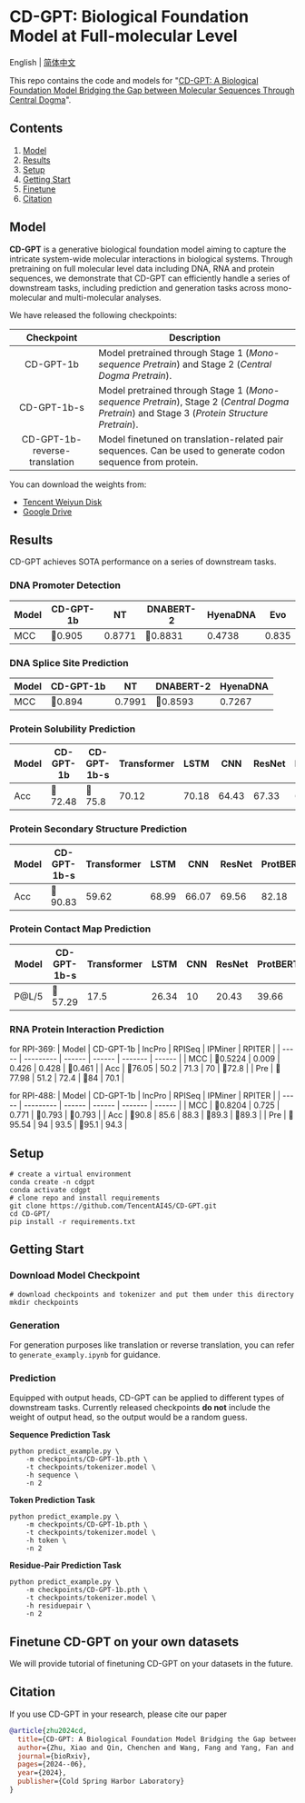 # CD-GPT: Biological Foundation Model at Full-molecular Level

English | [简体中文](./README-zh.md)

This repo contains the code and models for "[CD-GPT: A Biological Foundation Model Bridging the Gap between Molecular Sequences Through Central Dogma](https://www.biorxiv.org/content/10.1101/2024.06.24.600337v1.article-info)".

## Contents
1. [Model](#model)
2. [Results](#results)
3. [Setup](#setup)
4. [Getting Start](#getting-start)
5. [Finetune](#finetune-cd-gpt-on-your-own-datasets)
6. [Citation](#citation)

## Model
**CD-GPT** is a generative biological foundation model aiming to capture the intricate system-wide molecular interactions in biological systems. Through pretraining on full molecular level data including DNA, RNA and protein sequences, we demonstrate that CD-GPT can efficiently handle a series of downstream tasks, including prediction and generation tasks across mono-molecular and multi-molecular analyses.


We have released the following checkpoints:

|          Checkpoint           | Description                                                                                                                                |
| :---------------------------: | ------------------------------------------------------------------------------------------------------------------------------------------ |
|           CD-GPT-1b           | Model pretrained through Stage 1 (_Mono-sequence Pretrain_) and Stage 2 (_Central Dogma Pretrain_).                                         |
|          CD-GPT-1b-s          | Model pretrained through Stage 1 (_Mono-sequence Pretrain_), Stage 2 (_Central Dogma Pretrain_) and Stage 3 (_Protein Structure Pretrain_). |
| CD-GPT-1b-reverse-translation | Model finetuned on translation-related pair sequences. Can be used to generate codon sequence from protein. |

You can download the weights from:
- [Tencent Weiyun Disk](https://share.weiyun.com/LpRbEEH4)
- [Google Drive](https://drive.google.com/drive/folders/1ZqelImiYMpmHhTrBGz7Tm8vFoWF32-pJ?usp=drive_link)

## Results

CD-GPT achieves SOTA performance on a series of downstream tasks.

### DNA Promoter Detection

| Model | CD-GPT-1b | NT     | DNABERT-2 | HyenaDNA | Evo   |
| ----- | --------- | ------ | --------- | -------- | ----- |
| MCC   | 🥇0.905     | 0.8771 | 🥈0.8831    | 0.4738   | 0.835 |

### DNA Splice Site Prediction

| Model | CD-GPT-1b | NT     | DNABERT-2 | HyenaDNA |
| ----- | --------- | ------ | --------- | -------- |
| MCC   | 🥇0.894     | 0.7991 | 🥈0.8593    | 0.7267   |

### Protein Solubility Prediction

| Model | CD-GPT-1b | CD-GPT-1b-s | Transformer | LSTM  | CNN   | ResNet | ProtBERT | ESM   |
| ----- | --------- | ----------- | ----------- | ----- | ----- | ------ | -------- | ----- |
| Acc   | 🥈72.48     | 🥇75.8        | 70.12       | 70.18 | 64.43 | 67.33  | 68.15    | 70.23 |

### Protein Secondary Structure Prediction


| Model | CD-GPT-1b-s | Transformer | LSTM  | CNN   | ResNet | ProtBERT | ESM   |
| ----- | ----------- | ----------- | ----- | ----- | ------ | -------- | ----- |
| Acc   | 🥇90.83       | 59.62       | 68.99 | 66.07 | 69.56  | 82.18    | 🥈82.73 |

### Protein Contact Map Prediction

| Model | CD-GPT-1b-s | Transformer | LSTM  | CNN | ResNet | ProtBERT | ESM   |
| ----- | ----------- | ----------- | ----- | --- | ------ | -------- | ----- |
| P@L/5  | 🥇57.29       | 17.5        | 26.34 | 10  | 20.43  | 39.66    | 🥈45.78 |

### RNA Protein Interaction Prediction

for RPI-369:
| Model | CD-GPT-1b | lncPro | RPISeq | IPMiner | RPITER |
| ----- | --------- | ------ | ------ | ------- | ------ |
| MCC   | 🥇0.5224    | 0.009  | 0.426  | 0.428   | 🥈0.461  |
| Acc   | 🥇76.05     | 50.2   | 71.3   | 70      | 🥈72.8   |
| Pre   | 🥈77.98     | 51.2   | 72.4   | 🥇84      | 70.1   |

for RPI-488:
| Model | CD-GPT-1b | lncPro | RPISeq | IPMiner | RPITER |
| ----- | --------- | ------ | ------ | ------- | ------ |
| MCC   | 🥇0.8204    | 0.725  | 0.771  | 🥈0.793   | 🥈0.793  |
| Acc   | 🥇90.8      | 85.6   | 88.3   | 🥈89.3    | 🥈89.3   |
| Pre   | 🥇95.54     | 94     | 93.5   | 🥈95.1    | 94.3   |

## Setup
```shell
# create a virtual environment
conda create -n cdgpt
conda activate cdgpt
# clone repo and install requirements
git clone https://github.com/TencentAI4S/CD-GPT.git
cd CD-GPT/
pip install -r requirements.txt
```
## Getting Start
### Download Model Checkpoint
```shell
# download checkpoints and tokenizer and put them under this directory
mkdir checkpoints
```
### Generation

For generation purposes like translation or reverse translation, you can refer to `generate_examply.ipynb` for guidance.

### Prediction

Equipped with output heads, CD-GPT can be applied to different types of downstream tasks. Currently released checkpoints **do not** include the weight of output head, so the output would be a random guess.


**Sequence Prediction Task**
```shell
python predict_example.py \
    -m checkpoints/CD-GPT-1b.pth \
    -t checkpoints/tokenizer.model \
    -h sequence \
    -n 2
```

**Token Prediction Task**
```shell
python predict_example.py \
    -m checkpoints/CD-GPT-1b.pth \
    -t checkpoints/tokenizer.model \
    -h token \
    -n 2
```

**Residue-Pair Prediction Task**
```shell
python predict_example.py \
    -m checkpoints/CD-GPT-1b.pth \
    -t checkpoints/tokenizer.model \
    -h residuepair \
    -n 2
```

## Finetune CD-GPT on your own datasets
We will provide tutorial of finetuning CD-GPT on your datasets in the future.

## Citation
If you use CD-GPT in your research, please cite our paper

```BibTeX
@article{zhu2024cd,
  title={CD-GPT: A Biological Foundation Model Bridging the Gap between Molecular Sequences Through Central Dogma},
  author={Zhu, Xiao and Qin, Chenchen and Wang, Fang and Yang, Fan and He, Bing and Zhao, Yu and Yao, Jianhua},
  journal={bioRxiv},
  pages={2024--06},
  year={2024},
  publisher={Cold Spring Harbor Laboratory}
}
```